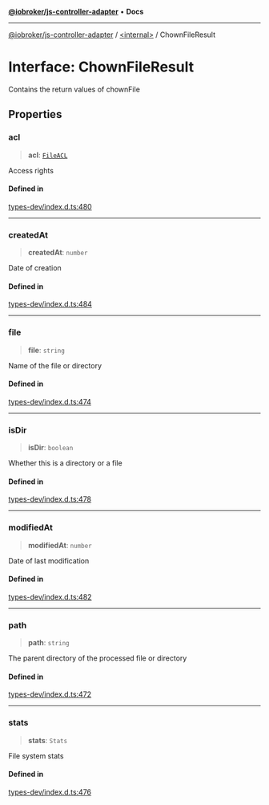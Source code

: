 [**@iobroker/js-controller-adapter**](../../README.md) • **Docs**

***

[@iobroker/js-controller-adapter](../../globals.md) / [\<internal\>](../README.md) / ChownFileResult

# Interface: ChownFileResult

Contains the return values of chownFile

## Properties

### acl

> **acl**: [`FileACL`](FileACL.md)

Access rights

#### Defined in

[types-dev/index.d.ts:480](https://github.com/ioBroker/ioBroker.js-controller/blob/1e3f92f91943b544535e021f5e14acf9ed5c82e5/packages/types-dev/index.d.ts#L480)

***

### createdAt

> **createdAt**: `number`

Date of creation

#### Defined in

[types-dev/index.d.ts:484](https://github.com/ioBroker/ioBroker.js-controller/blob/1e3f92f91943b544535e021f5e14acf9ed5c82e5/packages/types-dev/index.d.ts#L484)

***

### file

> **file**: `string`

Name of the file or directory

#### Defined in

[types-dev/index.d.ts:474](https://github.com/ioBroker/ioBroker.js-controller/blob/1e3f92f91943b544535e021f5e14acf9ed5c82e5/packages/types-dev/index.d.ts#L474)

***

### isDir

> **isDir**: `boolean`

Whether this is a directory or a file

#### Defined in

[types-dev/index.d.ts:478](https://github.com/ioBroker/ioBroker.js-controller/blob/1e3f92f91943b544535e021f5e14acf9ed5c82e5/packages/types-dev/index.d.ts#L478)

***

### modifiedAt

> **modifiedAt**: `number`

Date of last modification

#### Defined in

[types-dev/index.d.ts:482](https://github.com/ioBroker/ioBroker.js-controller/blob/1e3f92f91943b544535e021f5e14acf9ed5c82e5/packages/types-dev/index.d.ts#L482)

***

### path

> **path**: `string`

The parent directory of the processed file or directory

#### Defined in

[types-dev/index.d.ts:472](https://github.com/ioBroker/ioBroker.js-controller/blob/1e3f92f91943b544535e021f5e14acf9ed5c82e5/packages/types-dev/index.d.ts#L472)

***

### stats

> **stats**: `Stats`

File system stats

#### Defined in

[types-dev/index.d.ts:476](https://github.com/ioBroker/ioBroker.js-controller/blob/1e3f92f91943b544535e021f5e14acf9ed5c82e5/packages/types-dev/index.d.ts#L476)
